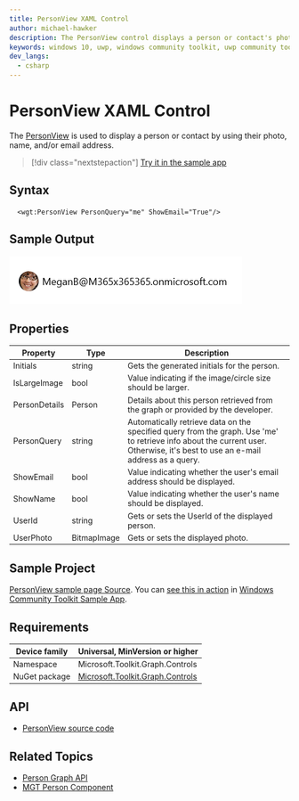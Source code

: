 ```yaml
---
title: PersonView XAML Control
author: michael-hawker
description: The PersonView control displays a person or contact's photo, name, and/or email address.
keywords: windows 10, uwp, windows community toolkit, uwp community toolkit, uwp toolkit, personview, person, user, contact, graph
dev_langs:
  - csharp
---
```


# PersonView XAML Control

The [PersonView](https://docs.microsoft.com/dotnet/api/microsoft.toolkit.graph.controls.personview) is used to display a person or contact by using their photo, name, and/or email address.

> [!div class="nextstepaction"]
> [Try it in the sample app](uwpct://controls?sample=PersonView)

## Syntax

```xaml
  <wgt:PersonView PersonQuery="me" ShowEmail="True"/>
```

## Sample Output

![PersonView Control](../../resources/images/Graph/Controls/PersonView.png)

## Properties

| Property | Type | Description |
| -- | -- | -- |
| Initials | string | Gets the generated initials for the person. |
| IsLargeImage | bool | Value indicating if the image/circle size should be larger. |
| PersonDetails | Person | Details about this person retrieved from the graph or provided by the developer. |
| PersonQuery | string | Automatically retrieve data on the specified query from the graph.  Use 'me' to retrieve info about the current user.  Otherwise, it's best to use an e-mail address as a query. |
| ShowEmail | bool | Value indicating whether the user's email address should be displayed. |
| ShowName | bool | Value indicating whether the user's name should be displayed. |
| UserId | string | Gets or sets the UserId of the displayed person. |
| UserPhoto | BitmapImage | Gets or sets the displayed photo. |

## Sample Project

[PersonView sample page Source](https://github.com/Microsoft/WindowsCommunityToolkit//tree/master/Microsoft.Toolkit.Uwp.SampleApp/SamplePages/PersonView). You can [see this in action](uwpct://Controls?sample=PersonView) in [Windows Community Toolkit Sample App](http://aka.ms/uwptoolkitapp).

## Requirements

| Device family | Universal, MinVersion or higher |
| -- | -- |
| Namespace | Microsoft.Toolkit.Graph.Controls |
| NuGet package | [Microsoft.Toolkit.Graph.Controls](https://www.nuget.org/packages/Microsoft.Toolkit.Graph.Controls) |

## API

* [PersonView source code](https://github.com/windows-toolkit/Graph-Controls/tree/master/Microsoft.Toolkit.Graph.Controls/Controls/PersonView)

## Related Topics

* [Person Graph API](https://docs.microsoft.com/en-us/graph/api/resources/person?view=graph-rest-beta)
* [MGT Person Component](https://docs.microsoft.com/graph/toolkit/components/person)
